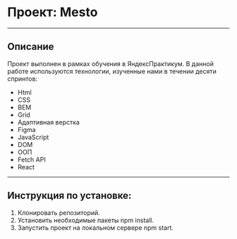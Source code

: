 # Проект: Mesto

---

## Описание

Проект выполнен в рамках обучения в ЯндексПрактикум. В данной работе используются технологии, изученные нами в течении десяти спринтов:

* Html
* CSS
* BEM
* Grid
* Адаптивная верстка
* Figma
* JavaScript
* DOM
* ООП
* Fetch API
* React
---

## Инструкция по установке:
1. Клонировать репозиторий.
2. Установить необходимые пакеты npm install.
3. Запустить проект на локальном сервере npm start.